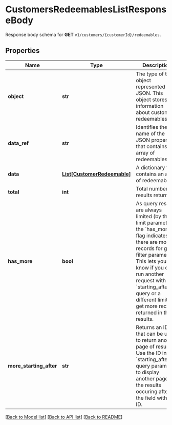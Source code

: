 # CustomersRedeemablesListResponseBody

Response body schema for **GET** `v1/customers/{customerId}/redeemables`.

## Properties
Name | Type | Description | Notes
------------ | ------------- | ------------- | -------------
**object** | **str** | The type of the object represented by JSON. This object stores information about customer redeemables. | [optional] [default to 'list']
**data_ref** | **str** | Identifies the name of the JSON property that contains the array of redeemables. | [optional] [default to 'data']
**data** | [**List[CustomerRedeemable]**](CustomerRedeemable.md) | A dictionary that contains an array of redeemables. | [optional] 
**total** | **int** | Total number of results returned. | [optional] 
**has_more** | **bool** | As query results are always limited (by the limit parameter), the &#x60;has_more&#x60; flag indicates if there are more records for given filter parameters. This lets you know if you can run another request with a &#x60;starting_after_id&#x60; query or a different limit to get more records returned in the results. | [optional] 
**more_starting_after** | **str** | Returns an ID that can be used to return another page of results. Use the ID in the &#x60;starting_after_id&#x60; query parameter to display another page of the results occuring after the field with that ID. | [optional] 

[[Back to Model list]](../README.md#documentation-for-models) [[Back to API list]](../README.md#documentation-for-api-endpoints) [[Back to README]](../README.md)


